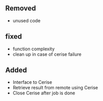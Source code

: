 ## Removed
* unused code

## fixed
* function complexity
* clean up in case of cerise failure

## Added
 * Interface to Cerise
 * Retrieve result from remote using Cerise
 * Close Cerise after job is done
